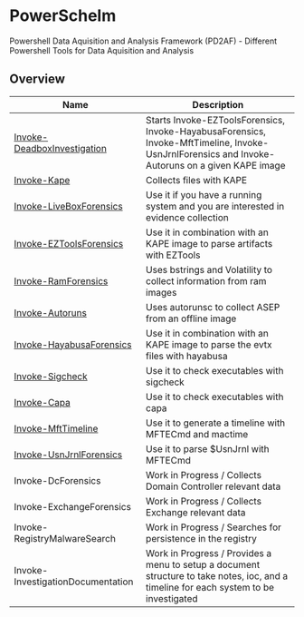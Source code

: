 # PowerSchelm

Powershell Data Aquisition and Analysis Framework (PD2AF) - Different Powershell Tools for Data Aquisition and Analysis

## Overview

| Name                                                         | Description                                                                                                                                     |
| ------------------------------------------------------------ | ----------------------------------------------------------------------------------------------------------------------------------------------- |
| [Invoke-DeadboxInvestigation](/docs/deadboxinvestigation.md) | Starts Invoke-EZToolsForensics, Invoke-HayabusaForensics, Invoke-MftTimeline, Invoke-UsnJrnlForensics and Invoke-Autoruns on a given KAPE image |
| [Invoke-Kape](/docs/kape.md)                                 | Collects files with KAPE                                                                                                                        |
| [Invoke-LiveBoxForensics](/docs/liveboxforensics.md)         | Use it if you have a running system and you are interested in evidence collection                                                               |
| [Invoke-EZToolsForensics](/docs/eztoolsforensics.md)         | Use it in combination with an KAPE image to parse artifacts with EZTools                                                                        |
| [Invoke-RamForensics](/docs/ramforensics.md)                 | Uses bstrings and Volatility to collect information from ram images                                                                             |
| [Invoke-Autoruns](/docs/autorunsc.md)                        | Uses autorunsc to collect ASEP from an offline image                                                                                            |
| [Invoke-HayabusaForensics](/docs/hayabusaforensics.md)       | Use it in combination with an KAPE image to parse the evtx files with hayabusa                                                                  |
| [Invoke-Sigcheck](/docs/sigcheck.md)                         | Use it to check executables with sigcheck                                                                                                       |
| [Invoke-Capa](/docs/capa.md)                                 | Use it to check executables with capa                                                                                                           |
| [Invoke-MftTimeline](/docs/mfttimeline.md)                   | Use it to generate a timeline with MFTECmd and mactime                                                                                          |
| [Invoke-UsnJrnlForensics](/docs/usnjrnl.md)                  | Use it to parse $UsnJrnl with MFTECmd                                                                                                           |
| Invoke-DcForensics                                           | Work in Progress / Collects Domain Controller relevant data                                                                                     |
| Invoke-ExchangeForensics                                     | Work in Progress / Collects Exchange relevant data                                                                                              |
| Invoke-RegistryMalwareSearch                                 | Work in Progress / Searches for persistence in the registry                                                                                     |
| Invoke-InvestigationDocumentation                            | Work in Progress / Provides a menu to setup a document structure to take notes, ioc, and a timeline for each system to be investigated          |